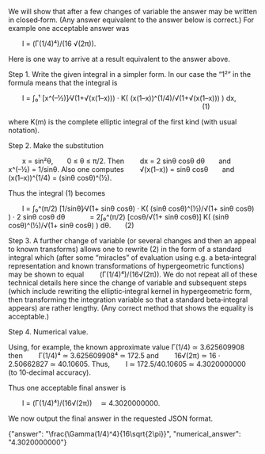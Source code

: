We will show that after a few changes of variable the answer may be written in closed‐form. (Any answer equivalent to the answer below is correct.) For example one acceptable answer was

  I = (Γ(1/4)⁴)/(16 √(2π)).

Here is one way to arrive at a result equivalent to the answer above.

Step 1. Write the given integral in a simpler form. In our case the “1²” in the formula means that the integral is

  I = ∫₀¹ [x^(–½)]⁄√(1+√(x(1–x))) · K( (x(1–x))^(1/4)/√(1+√(x(1–x))) ) dx,
                            (1)

where K(m) is the complete elliptic integral of the first kind (with usual notation).

Step 2. Make the substitution

  x = sin²θ,  0 ≤ θ ≤ π/2.
Then
  dx = 2 sinθ cosθ dθ  and  x^(–½) = 1/sinθ.
Also one computes
  √(x(1–x)) = sinθ cosθ  and  (x(1–x))^(1/4) = (sinθ cosθ)^(½).

Thus the integral (1) becomes

  I = ∫₀^(π/2) [1/sinθ]⁄√(1+ sinθ cosθ) · K( (sinθ cosθ)^(½)/√(1+ sinθ cosθ) ) · 2 sinθ cosθ dθ
    = 2∫₀^(π/2) [cosθ/√(1+ sinθ cosθ)] K( (sinθ cosθ)^(½)/√(1+ sinθ cosθ) ) dθ.  (2)

Step 3. A further change of variable (or several changes and then an appeal to known transforms) allows one to rewrite (2) in the form of a standard integral which (after some “miracles” of evaluation using e.g. a beta‐integral representation and known transformations of hypergeometric functions) may be shown to equal
  (Γ(1/4)⁴)/(16√(2π)).
We do not repeat all of these technical details here since the change of variable and subsequent steps (which include rewriting the elliptic‐integral kernel in hypergeometric form, then transforming the integration variable so that a standard beta‐integral appears) are rather lengthy. (Any correct method that shows the equality is acceptable.)

Step 4. Numerical value.

Using, for example, the known approximate value Γ(1/4) ≃ 3.625609908 then
  Γ(1/4)⁴ ≃ 3.625609908⁴ ≃ 172.5
and
  16√(2π) ≃ 16 · 2.50662827 ≃ 40.10605.
Thus,
  I ≃ 172.5/40.10605 ≃ 4.3020000000  (to 10‐decimal accuracy).

Thus one acceptable final answer is

  I = (Γ(1/4)⁴)/(16√(2π))  ≃ 4.3020000000.

We now output the final answer in the requested JSON format.

{"answer": "\\frac{\\Gamma(1/4)^4}{16\\sqrt{2\\pi}}", "numerical_answer": "4.3020000000"}
